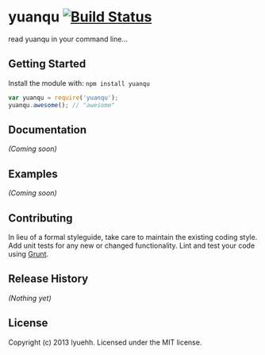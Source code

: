 # yuanqu [![Build Status](https://secure.travis-ci.org/lyuehh/yuanqu.png?branch=master)](http://travis-ci.org/lyuehh/yuanqu)

read yuanqu in your command line...

## Getting Started
Install the module with: `npm install yuanqu`

```javascript
var yuanqu = require('yuanqu');
yuanqu.awesome(); // "awesome"
```

## Documentation
_(Coming soon)_

## Examples
_(Coming soon)_

## Contributing
In lieu of a formal styleguide, take care to maintain the existing coding style. Add unit tests for any new or changed functionality. Lint and test your code using [Grunt](http://gruntjs.com/).

## Release History
_(Nothing yet)_

## License
Copyright (c) 2013 lyuehh. Licensed under the MIT license.

